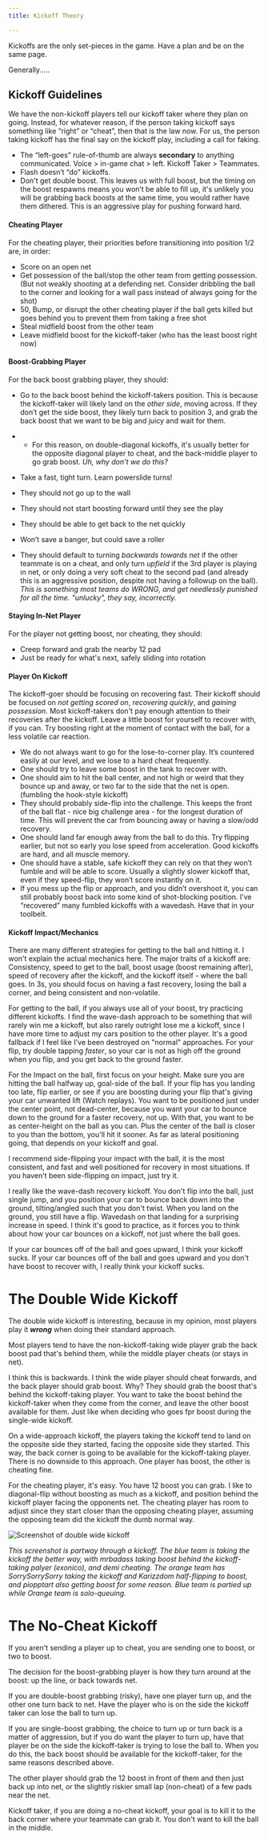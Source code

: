 ```yaml
---
title: Kickoff Theory

---
```


Kickoffs are the only set-pieces in the game. Have a plan and be on the same page.

Generally.....

## Kickoff Guidelines

We have the non-kickoff players tell our kickoff taker where they plan on going. Instead, for whatever reason, if the person taking kickoff says something like “right” or “cheat”, then that is the law now. For us, the person taking kickoff has the final say on the kickoff play, including a call for faking.

- The “left-goes” rule-of-thumb are always **secondary** to anything communicated. Voice > in-game chat > left. Kickoff Taker > Teammates.
- Flash doesn’t “do” kickoffs.
- Don't get double boost. This leaves us with full boost, but the timing on the boost respawns means you won’t be able to fill up, it's unlikely you will be grabbing back boosts at the same time, you would rather have them dithered. This is an aggressive play for pushing forward hard.

#### Cheating Player

For the cheating player, their priorities before transitioning into position 1/2 are, in order:

- Score on an open net
- Get possession of the ball/stop the other team from getting possession. (But not weakly shooting at a defending net. Consider dribbling the ball to the corner and looking for a wall pass instead of always going for the shot)
- 50, Bump, or disrupt the other cheating player if the ball gets killed but goes behind you to prevent them from taking a free shot
- Steal midfield boost from the other team
- Leave midfield boost for the kickoff-taker (who has the least boost right now)

#### Boost-Grabbing Player

For the back boost grabbing player, they should:

- Go to the back boost behind the kickoff-takers position. This is because the kickoff-taker will likely land on the *other side*, moving across. If they don’t get the side boost, they likely turn back to position 3, and grab the back boost that we want to be big and juicy and wait for them.

- - For this reason, on double-diagonal kickoffs, it's usually better for the opposite diagonal player to cheat, and the back-middle player to go grab boost. *Uh, why don’t we do this?*

- Take a fast, tight turn. Learn powerslide turns! 
- They should not go up to the wall
- They should not start boosting forward until they see the play
- They should be able to get back to the net quickly
- Won’t save a banger, but could save a roller
- They should default to turning *backwards towards net* if the other teammate is on a cheat, and only turn *upfield* if the 3rd player is playing in net, or only doing a very soft cheat to the second pad (and already this is an aggressive position, despite not having a followup on the ball). _This is something most teams do WRONG, and get needlessly punished for all the time. "unlucky", they say, incorrectly._

#### Staying In-Net Player

For the player not getting boost, nor cheating, they should: 

- Creep forward and grab the nearby 12 pad
- Just be ready for what's next, safely sliding into rotation

#### Player On Kickoff

The kickoff-goer should be focusing on recovering fast. Their kickoff should be focused on *not getting scored on*, *recovering quickly*, and *gaining possession.* Most kickoff-takers don't pay enough attention to their recoveries after the kickoff. Leave a little boost for yourself to recover with, if you can. Try boosting right at the moment of contact with the ball, for a less volatile car reaction.

- We do not always want to go for the lose-to-corner play. It’s countered easily at our level, and we lose to a hard cheat frequently.
- One should try to leave some boost in the tank to recover with.
- One should aim to hit the ball center, and not high or weird that they bounce up and away, or two far to the side that the net is open. (fumbling the hook-style kickoff)
- They should probably side-flip into the challenge. This keeps the front of the ball flat - nice big challenge area - for the longest duration of time. This will prevent the car from bouncing away or having a slow/odd recovery.
- One should land far enough away from the ball to do this. Try flipping earlier, but not so early you lose speed from acceleration. Good kickoffs are hard, and all muscle memory. 
- One should have a stable, safe kickoff they can rely on that they won’t fumble and will be able to score. Usually a slightly slower kickoff that, even if they speed-flip, they won’t score instantly on it.
- If you mess up the flip or approach, and you didn’t overshoot it, you can still probably boost back into some kind of shot-blocking position. I’ve “recovered” many fumbled kickoffs with a wavedash. Have that in your toolbelt.

#### Kickoff Impact/Mechanics
There are many different strategies for getting to the ball and hitting it. I won't explain the actual mechanics here. The major traits of a kickoff are: Consistency, speed to get to the ball, boost usage (boost remaining after), speed of recovery after the kickoff, and the kickoff itself - where the ball goes. In 3s, you should focus on having a fast recovery, losing the ball a corner, and being consistent and non-volatile.

For getting to the ball, if you always use all of your boost, try practicing different kickoffs. I find the wave-dash approach to be something that will rarely win me a kickoff, but also rarely outright lose me a kickoff, since I have more time to adjust my cars position to the other player. It's a good fallback if I feel like I've been destroyed on "normal" approaches. For your flip, try double tapping *faster*, so your car is not as high off the ground when you flip, and you get back to the ground faster.

For the Impact on the ball, first focus on your height. Make sure you are hitting the ball halfway up, goal-side of the ball. If your flip has you landing too late, flip earlier, or see if you are boosting during your flip that's giving your car unwanted lift (Watch replays). You want to be positioned just under the center point, not dead-center, because you want your car to bounce down to the ground for a faster recovery, not up. With that, you want to be as center-height on the ball as you can. Plus the center of the ball is closer to you than the bottom, you'll hit it sooner. As far as lateral positioning going, that depends on your kickoff and goal.

I recommend side-flipping your impact with the ball, it is the most consistent, and fast and well positioned for recovery in most situations. If you haven't been side-flipping on impact, just try it. 

I really like the wave-dash recovery kickoff. You don't flip into the ball, just single jump, and you position your car to bounce back down into the ground, tilting/angled such that you don't twist. When you land on the ground, you still have a flip. Wavedash on that landing for a surprising increase in speed. I think it's good to practice, as it forces you to think about how your car bounces on a kickoff, not just where the ball goes.

If your car bounces off of the ball and goes upward, I think your kickoff sucks. If your car bounces off of the ball and goes upward and you don't have boost to recover with, I really think your kickoff sucks.

# The Double Wide Kickoff

The double wide kickoff is interesting, because in my opinion, most players play it ***wrong*** when doing their standard approach. 

Most players tend to have the non-kickoff-taking wide player grab the back boost pad that's behind them, while the middle player cheats (or stays in net).

I think this is backwards. I think the wide player should cheat forwards, and the back player should grab boost. Why? They should grab the boost that's behind the kickoff-taking player. You want to take the boost behind the kickoff-taker when they come from the corner, and leave the other boost available for them. Just like when deciding who goes fpr boost during the single-wide kickoff.

On a wide-approach kickoff, the players taking the kickoff tend to land on the opposite side they started, facing the opposite side they started. This way, the back corner is going to be available for the kickoff-taking player. There is no downside to this approach. One player has boost, the other is cheating fine.

For the cheating player, it's easy. You have 12 boost you can grab.  I like to diagonal-flip without boosting as much as a kickoff, and position behind the kickoff player facing the opponents net. The cheating player has room to adjust since they start closer than the opposing cheating player, assuming the opposing team did the kickoff the dumb normal way.

![Screenshot of double wide kickoff](images\doubleWideKickoff.jpg)

*This screenshot is partway through a kickoff. The blue team is taking the kickoff the better way, with mrbadass taking boost behind the kickoff-taking palyer (exonico), and demi cheating. The orange team has SorrySorrySorry taking the kickoff and Karizzdom half-flipping to boost, and piopptart also getting boost for some reason. Blue team is partied up while Orange team is solo-queuing.*

# The No-Cheat Kickoff

If you aren't sending a player up to cheat, you are sending one to boost, or two to boost.

The decision for the boost-grabbing player is how they turn around at the boost: up the line, or back towards net.

If you are double-boost grabbing (risky), have one player turn up, and the other one turn back to net. Have the player who is on the side the kickoff taker can lose the ball to turn up.

If you are single-boost grabbing, the choice to turn up or turn back is a matter of aggression, but if you do want the player to turn up, have that player be on the side the kickoff-taker is trying to lose the ball to. When you do this, the back boost should be available for the kickoff-taker, for the same reasons described above.

The other player should grab the 12 boost in front of them and then just back up into net, or the slightly riskier small lap (non-cheat) of a few pads near the net.

Kickoff taker, if you are doing a no-cheat kickoff, your goal is to kill it to the back corner where your teammate can grab it. You don't want to kill the ball in the middle.
